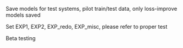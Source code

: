 Save models for test systems, pilot train/test data, only loss-improve models saved 
            
Set EXP1, EXP2, EXP_redo, EXP_misc, please refer to proper test   
         
Beta testing   
    
     
  
 
